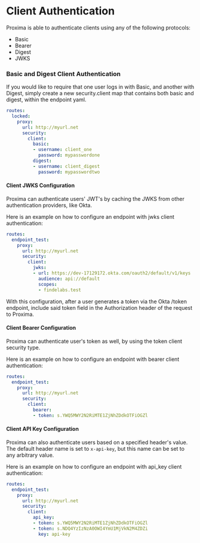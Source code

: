 # Client Authentication

Proxima is able to authenticate clients using any of the following protocols:

- Basic  
- Bearer  
- Digest
- JWKS

### Basic and Digest Client Authentication

If you would like to require that one user logs in with Basic, and another with Digest, simply create a new security.client map that contains both basic and digest, within the endpoint yaml. 

```yaml
routes:
  locked:
    proxy:
      url: http://myurl.net
      security:
        client:
          basic:
          - username: client_one
            password: mypasswordone
          digest:
          - username: client_digest
            password: mypasswordtwo
```

#### Client JWKS Configuration

Proxima can authenticate users' JWT's by caching the JWKS from other authentication providers, like Okta. 

Here is an example on how to configure an endpoint with jwks client authentication:

```yaml
routes:
  endpoint_test:
    proxy:
      url: http://myurl.net
      security:
        client:
          jwks:
          - url: https://dev-17129172.okta.com/oauth2/default/v1/keys
            audience: api://default
            scopes:
            - findelabs.test
```

With this configuration, after a user generates a token via the Okta /token endpoint, include said token field in the Authorization header of the request to Proxima.

#### Client Bearer Configuration

Proxima can authenticate user's token as well, by using the token client security type.

Here is an example on how to configure an endpoint with bearer client authentication:

```yaml
routes:
  endpoint_test:
    proxy:
      url: http://myurl.net
      security:
        client:
          bearer:
          - token: s.YWQ5MWY2N2RiMTE1ZjNhZDdkOTFiOGZl
```

#### Client API Key Configuration

Proxima can also authenticate users based on a specified header's value. The default header name is set to `x-api-key`, but this name can be set to any arbitrary value.

Here is an example on how to configure an endpoint with api_key client authentication:

```yaml
routes:
  endpoint_test:
    proxy:
      url: http://myurl.net
      security:
        client:
          api_key:
          - token: s.YWQ5MWY2N2RiMTE1ZjNhZDdkOTFiOGZl
          - token: s.NDQ4YzIzNzA0OWI4YmU1MjVkN2M4ZDZi
            key: api-key
```

